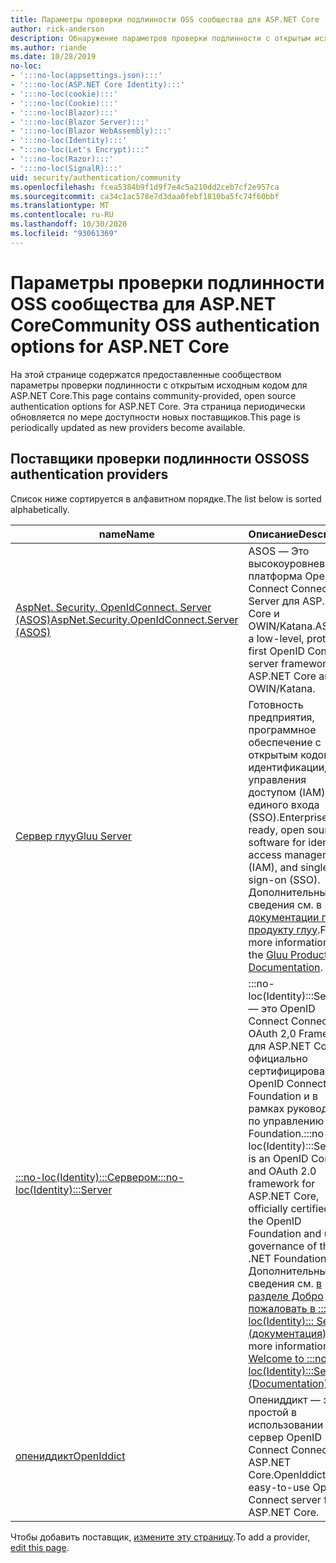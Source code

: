 ```yaml
---
title: Параметры проверки подлинности OSS сообщества для ASP.NET Core
author: rick-anderson
description: Обнаружение параметров проверки подлинности с открытым исходным кодом для ASP.NET Core.
ms.author: riande
ms.date: 10/28/2019
no-loc:
- ':::no-loc(appsettings.json):::'
- ':::no-loc(ASP.NET Core Identity):::'
- ':::no-loc(cookie):::'
- ':::no-loc(Cookie):::'
- ':::no-loc(Blazor):::'
- ':::no-loc(Blazor Server):::'
- ':::no-loc(Blazor WebAssembly):::'
- ':::no-loc(Identity):::'
- ":::no-loc(Let's Encrypt):::"
- ':::no-loc(Razor):::'
- ':::no-loc(SignalR):::'
uid: security/authentication/community
ms.openlocfilehash: fcea5384b9f1d9f7e4c5a210dd2ceb7cf2e957ca
ms.sourcegitcommit: ca34c1ac578e7d3daa0febf1810ba5fc74f60bbf
ms.translationtype: MT
ms.contentlocale: ru-RU
ms.lasthandoff: 10/30/2020
ms.locfileid: "93061369"
---
```

# <a name="community-oss-authentication-options-for-aspnet-core"></a><span data-ttu-id="2a5e3-103">Параметры проверки подлинности OSS сообщества для ASP.NET Core</span><span class="sxs-lookup"><span data-stu-id="2a5e3-103">Community OSS authentication options for ASP.NET Core</span></span>

<span data-ttu-id="2a5e3-104">На этой странице содержатся предоставленные сообществом параметры проверки подлинности с открытым исходным кодом для ASP.NET Core.</span><span class="sxs-lookup"><span data-stu-id="2a5e3-104">This page contains community-provided, open source authentication options for ASP.NET Core.</span></span> <span data-ttu-id="2a5e3-105">Эта страница периодически обновляется по мере доступности новых поставщиков.</span><span class="sxs-lookup"><span data-stu-id="2a5e3-105">This page is periodically updated as new providers become available.</span></span>

## <a name="oss-authentication-providers"></a><span data-ttu-id="2a5e3-106">Поставщики проверки подлинности OSS</span><span class="sxs-lookup"><span data-stu-id="2a5e3-106">OSS authentication providers</span></span>

<span data-ttu-id="2a5e3-107">Список ниже сортируется в алфавитном порядке.</span><span class="sxs-lookup"><span data-stu-id="2a5e3-107">The list below is sorted alphabetically.</span></span>

| <span data-ttu-id="2a5e3-108">name</span><span class="sxs-lookup"><span data-stu-id="2a5e3-108">Name</span></span> | <span data-ttu-id="2a5e3-109">Описание</span><span class="sxs-lookup"><span data-stu-id="2a5e3-109">Description</span></span> |
| ---- | ----------- |
| [<span data-ttu-id="2a5e3-110">AspNet. Security. OpenIdConnect. Server (ASOS)</span><span class="sxs-lookup"><span data-stu-id="2a5e3-110">AspNet.Security.OpenIdConnect.Server (ASOS)</span></span>](https://github.com/aspnet-contrib/AspNet.Security.OpenIdConnect.Server) | <span data-ttu-id="2a5e3-111">ASOS — Это высокоуровневая платформа OpenID Connect Connect Server для ASP.NET Core и OWIN/Katana.</span><span class="sxs-lookup"><span data-stu-id="2a5e3-111">ASOS is a low-level, protocol-first OpenID Connect server framework for ASP.NET Core and OWIN/Katana.</span></span> |
| [<span data-ttu-id="2a5e3-112">Сервер глуу</span><span class="sxs-lookup"><span data-stu-id="2a5e3-112">Gluu Server</span></span>](https://gluu.org/) | <span data-ttu-id="2a5e3-113">Готовность предприятия, программное обеспечение с открытым кодом для идентификации, управления доступом (IAM) и единого входа (SSO).</span><span class="sxs-lookup"><span data-stu-id="2a5e3-113">Enterprise ready, open source software for identity, access management (IAM), and single sign-on (SSO).</span></span> <span data-ttu-id="2a5e3-114">Дополнительные сведения см. в [документации по продукту глуу](https://gluu.org/docs/).</span><span class="sxs-lookup"><span data-stu-id="2a5e3-114">For more information, see the [Gluu Product Documentation](https://gluu.org/docs/).</span></span> |
| [<span data-ttu-id="2a5e3-115">:::no-loc(Identity):::Сервером</span><span class="sxs-lookup"><span data-stu-id="2a5e3-115">:::no-loc(Identity):::Server</span></span>](https://identityserver.io/) | <span data-ttu-id="2a5e3-116">:::no-loc(Identity):::Server — это OpenID Connect Connect и OAuth 2,0 Framework для ASP.NET Core, официально сертифицированная OpenID Connect Foundation и в рамках руководства по управлению .NET Foundation.</span><span class="sxs-lookup"><span data-stu-id="2a5e3-116">:::no-loc(Identity):::Server is an OpenID Connect and OAuth 2.0 framework for ASP.NET Core, officially certified by the OpenID Foundation and under governance of the .NET Foundation.</span></span> <span data-ttu-id="2a5e3-117">Дополнительные сведения см. [в разделе Добро пожаловать в :::no-loc(Identity)::: Server4 (документация)](https://identityserver4.readthedocs.io/en/latest/).</span><span class="sxs-lookup"><span data-stu-id="2a5e3-117">For more information, see [Welcome to :::no-loc(Identity):::Server4 (Documentation)](https://identityserver4.readthedocs.io/en/latest/).</span></span> |
| [<span data-ttu-id="2a5e3-118">опениддикт</span><span class="sxs-lookup"><span data-stu-id="2a5e3-118">OpenIddict</span></span>](https://github.com/openiddict/openiddict-core) | <span data-ttu-id="2a5e3-119">Опениддикт — это простой в использовании сервер OpenID Connect Connect для ASP.NET Core.</span><span class="sxs-lookup"><span data-stu-id="2a5e3-119">OpenIddict is an easy-to-use OpenID Connect server for ASP.NET Core.</span></span> |

<span data-ttu-id="2a5e3-120">Чтобы добавить поставщик, [измените эту страницу](https://github.com/login?return_to=https%3A%2F%2Fgithub.com%2Faspnet%2FDocs%2Fedit%2Fmaster%2Faspnetcore%2Fsecurity%2Fauthentication%2Fcommunity.md).</span><span class="sxs-lookup"><span data-stu-id="2a5e3-120">To add a provider, [edit this page](https://github.com/login?return_to=https%3A%2F%2Fgithub.com%2Faspnet%2FDocs%2Fedit%2Fmaster%2Faspnetcore%2Fsecurity%2Fauthentication%2Fcommunity.md).</span></span>
